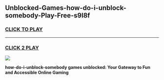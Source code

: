 
## Unblocked-Games-how-do-i-unblock-somebody-Play-Free-s9l8f
<h3>
<a href="https://premium76.site?title=how-do-i-unblock-somebody&ref=12A">CLICK TO PLAY</a></h3>
<hr>

<h3>
<a href="https://premium76.site?title=how-do-i-unblock-somebody&ref=12A">CLICK 2 PLAY</a>
  
</h3>

<a href="https://premium76.site?title=how-do-i-unblock-somebody&ref=12A"><img src="https://clearcache.store/games.png"></a>


**how-do-i-unblock-somebody games unblocked: Your Gateway to Fun and Accessible Online Gaming**
